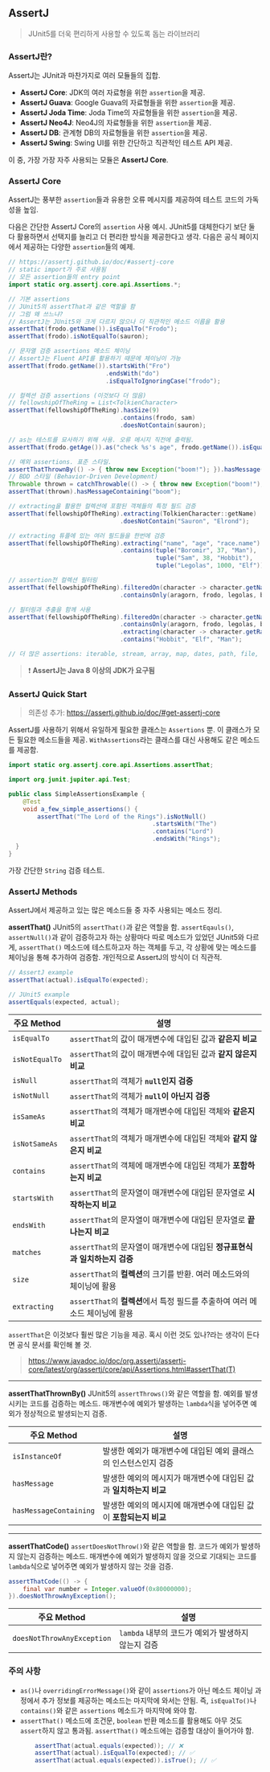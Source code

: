 ## AssertJ

> JUnit5를 더욱 편리하게 사용할 수 있도록 돕는 라이브러리

### AssertJ란?

AssertJ는 JUnit과 마찬가지로 여러 모듈들의 집합.

- **AssertJ Core**: JDK의 여러 자료형을 위한 `assertion`을 제공.
- **AssertJ Guava**: Google Guava의 자료형들을 위한 `assertion`을 제공.
- **AssertJ Joda Time**: Joda Time의 자료형들을 위한 `assertion`을 제공.
- **AssertJ Neo4J**: Neo4J의 자료형들을 위한 `assertion`을 제공.
- **AssertJ DB**: 관계형 DB의 자료형들을 위한 `assertion`을 제공.
- **AssertJ Swing**: Swing UI를 위한 간단하고 직관적인 테스트 API 제공.

이 중, 가장 가장 자주 사용되는 모듈은 **AssertJ Core**.

### AssertJ Core

AssertJ는 풍부한 `assertion`들과 유용한 오류 메시지를 제공하여 테스트 코드의 가독성을 높임.

다음은 간단한 AssertJ Core의 `assertion` 사용 예시. JUnit5를 대체한다기 보단 둘 다 활용하면서 선택지를 늘리고 더 편리한 방식을 제공한다고 생각. 다음은 공식 페이지에서 제공하는 다양한 `assertion`들의 예제.

```java
// https://assertj.github.io/doc/#assertj-core
// static import가 주로 사용됨
// 모든 assertion들의 entry point
import static org.assertj.core.api.Assertions.*;

// 기본 assertions
// JUnit5의 assertThat과 같은 역할을 함
// 그럼 왜 쓰느냐?
// AssertJ는 JUnit5와 크게 다르지 않으나 더 직관적인 메소드 이름을 활용
assertThat(frodo.getName()).isEqualTo("Frodo");
assertThat(frodo).isNotEqualTo(sauron);

// 문자열 검증 assertions 메소드 체이닝
// AssertJ는 Fluent API를 활용하기 때문에 체이닝이 가능
assertThat(frodo.getName()).startsWith("Fro")
                           .endsWith("do")
                           .isEqualToIgnoringCase("frodo");

// 컬렉션 검증 assertions (이것보다 더 많음)
// fellowshipOfTheRing = List<TolkienCharacter>
assertThat(fellowshipOfTheRing).hasSize(9)
                               .contains(frodo, sam)
                               .doesNotContain(sauron);

// as는 테스트를 묘사하기 위해 사용. 오류 메시지 직전에 출력됨.
assertThat(frodo.getAge()).as("check %s's age", frodo.getName()).isEqualTo(33);

// 예외 assertions. 표준 스타일.
assertThatThrownBy(() -> { throw new Exception("boom!"); }).hasMessage("boom!");
// BDD 스타일 (Behavior-Driven Development)
Throwable thrown = catchThrowable(() -> { throw new Exception("boom!"); });
assertThat(thrown).hasMessageContaining("boom");

// extracting을 활용한 컬렉션에 포함된 객체들의 특정 필드 검증
assertThat(fellowshipOfTheRing).extracting(TolkienCharacter::getName)
                               .doesNotContain("Sauron", "Elrond");

// extracting 튜플에 있는 여러 필드들을 한번에 검증
assertThat(fellowshipOfTheRing).extracting("name", "age", "race.name")
                               .contains(tuple("Boromir", 37, "Man"),
                                         tuple("Sam", 38, "Hobbit"),
                                         tuple("Legolas", 1000, "Elf"));

// assertion전 컬렉션 필터링
assertThat(fellowshipOfTheRing).filteredOn(character -> character.getName().contains("o"))
                               .containsOnly(aragorn, frodo, legolas, boromir);

// 필터링과 추출을 함께 사용
assertThat(fellowshipOfTheRing).filteredOn(character -> character.getName().contains("o"))
                               .containsOnly(aragorn, frodo, legolas, boromir)
                               .extracting(character -> character.getRace().getName())
                               .contains("Hobbit", "Elf", "Man");

// 더 많은 assertions: iterable, stream, array, map, dates, path, file, numbers, predicate, optional ...
```

> ❗️ **AssertJ는 Java 8 이상의 JDK가 요구됨**

### AssertJ Quick Start

> 의존성 추가: https://assertj.github.io/doc/#get-assertj-core

AssertJ를 사용하기 위해서 유일하게 필요한 클래스는 `Assertions` 뿐. 이 클래스가 모든 필요한 메소드들을 제공. `WithAssertions`라는 클래스를 대신 사용해도 같은 메소드를 제공함.

```java
import static org.assertj.core.api.Assertions.assertThat;

import org.junit.jupiter.api.Test;

public class SimpleAssertionsExample {
    @Test
    void a_few_simple_assertions() {
        assertThat("The Lord of the Rings").isNotNull()
                                        .startsWith("The")
                                        .contains("Lord")
                                        .endsWith("Rings");
  }
}
```

가장 간단한 `String` 검증 테스트.

### AssertJ Methods

AssertJ에서 제공하고 있는 많은 메소드들 중 자주 사용되는 메소드 정리.

**assertThat()**
JUnit5의 `assertThat()`과 같은 역할을 함. `assertEqauls()`, `assertNull()`과 같이 검증하고자 하는 상황마다 따로 메소드가 있었던 JUnit5와 다르게, `assertThat()` 메소드에 테스트하고자 하는 객체를 두고, 각 상황에 맞는 메소드를 체이닝을 통해 추가하여 검증함. 개인적으로 AssertJ의 방식이 더 직관적.

```java
// AssertJ example
assertThat(actual).isEqualTo(expected);

// JUnit5 example
assertEquals(expected, actual);
```

| 주요 Method    | 설명                                                                         |
| -------------- | ---------------------------------------------------------------------------- |
| `isEqualTo`    | `assertThat`의 값이 매개변수에 대입된 값과 **같은지 비교**                   |
| `isNotEqualTo` | `assertThat`의 값이 매개변수에 대입된 값과 **같지 않은지 비교**              |
| `isNull`       | `assertThat`의 객체가 **`null`인지 검증**                                    |
| `isNotNull`    | `assertThat`의 객체가 **`null`이 아닌지 검증**                               |
| `isSameAs`     | `assertThat`의 객체가 매개변수에 대입된 객체와 **같은지 비교**               |
| `isNotSameAs`  | `assertThat`의 객체가 매개변수에 대입된 객체와 **같지 않은지 비교**          |
| `contains`     | `assertThat`의 객체에 매개변수에 대입된 객체가 **포함하는지 비교**           |
| `startsWith`   | `assertThat`의 문자열이 매개변수에 대입된 문자열로 **시작하는지 비교**       |
| `endsWith`     | `assertThat`의 문자열이 매개변수에 대입된 문자열로 **끝나는지 비교**         |
| `matches`      | `assertThat`의 문자열이 매개변수에 대입된 **정규표현식과 일치하는지 검증**   |
| `size`         | `assertThat`의 **컬렉션**의 크기를 반환. 여러 메소드와의 체이닝에 활용       |
| `extracting`   | `assertThat`의 **컬렉션**에서 특정 필드를 추출하여 여러 메소드 체이닝에 활용 |

`assertThat`은 이것보다 훨씬 많은 기능을 제공. 혹시 이런 것도 있나?라는 생각이 든다면 공식 문서를 확인해 볼 것.

> https://www.javadoc.io/doc/org.assertj/assertj-core/latest/org/assertj/core/api/Assertions.html#assertThat(T)

---

**assertThatThrownBy()**
JUnit5의 `assertThrows()`와 같은 역할을 함. 예외를 발생시키는 코드를 검증하는 메소드. 매개변수에 예외가 발생하는 `lambda`식을 넣어주면 예외가 정상적으로 발생되는지 검증.

| 주요 Method            | 설명                                                              |
| ---------------------- | ----------------------------------------------------------------- |
| `isInstanceOf`         | 발생한 예외가 매개변수에 대입된 예외 클래스의 인스턴스인지 검증   |
| `hasMessage`           | 발생한 예외의 메시지가 매개변수에 대입된 값과 **일치하는지 비교** |
| `hasMessageContaining` | 발생한 예외의 메시지에 매개변수에 대입된 값이 **포함되는지 비교** |

---

**assertThatCode()**
`assertDoesNotThrow()`와 같은 역할을 함. 코드가 예외가 발생하지 않는지 검증하는 메소드. 매개변수에 예외가 발생하지 않을 것으로 기대되는 코드를 `lambda`식으로 넣어주면 예외가 발생하지 않는 것을 검증.

```java
assertThatCode(() -> {
    final var number = Integer.valueOf(0x80000000);
}).doesNotThrowAnyException();
```

| 주요 Method                | 설명                                               |
| -------------------------- | -------------------------------------------------- |
| `doesNotThrowAnyException` | `lambda` 내부의 코드가 예외가 발생하지 않는지 검증 |

### 주의 사항

- `as()`나 `overridingErrorMessage()`와 같이 `assertions`가 아닌 메소드 체이닝 과정에서 추가 정보를 제공하는 메소드는 마지막에 와서는 안됨. 즉, `isEqualTo()`나 `contains()`와 같은 `assertions` 메소드가 마지막에 와야 함.
- `assertThat()` 메소드에 조건문, `boolean` 반환 메소드를 활용해도 아무 것도 `assert`하지 않고 통과됨. `assertThat()` 메소드에는 검증할 대상이 들어가야 함.
  ```java
      assertThat(actual.equals(expected)); // ❌
      assertThat(actual).isEqualTo(expected); // ✅
      assertThat(actual.equals(expected)).isTrue(); // ✅
  ```
